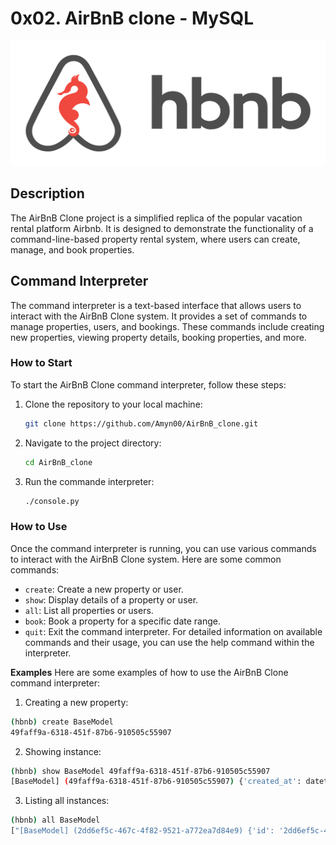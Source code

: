 # 0x02. AirBnB clone - MySQL

<img src="https://github.com/Amyn00/AirBnB_clone/blob/master/images/hbnb.png" height="200" width="1000"/>

## Description
The AirBnB Clone project is a simplified replica of the popular vacation rental platform Airbnb. It is designed to demonstrate the functionality of a command-line-based property rental system, where users can create, manage, and book properties.

## Command Interpreter

The command interpreter is a text-based interface that allows users to interact with the AirBnB Clone system. It provides a set of commands to manage properties, users, and bookings. These commands include creating new properties, viewing property details, booking properties, and more.

### How to Start

To start the AirBnB Clone command interpreter, follow these steps:

1. Clone the repository to your local machine:

   ```bash
   git clone https://github.com/Amyn00/AirBnB_clone.git
   ```

2. Navigate to the project directory:
   ```bash
   cd AirBnB_clone
   ```

3. Run the commande interpreter:
   ```bash
   ./console.py
   ```

### How to Use
Once the command interpreter is running, you can use various commands to interact with the AirBnB Clone system. Here are some common commands:

* `create`: Create a new property or user.
* `show`: Display details of a property or user.
* `all`: List all properties or users.
* `book`: Book a property for a specific date range.
* `quit`: Exit the command interpreter.
For detailed information on available commands and their usage, you can use the help command within the interpreter.

**Examples**
Here are some examples of how to use the AirBnB Clone command interpreter:
1. Creating a new property:
```bash
(hbnb) create BaseModel
49faff9a-6318-451f-87b6-910505c55907
```
2. Showing instance:
```bash
(hbnb) show BaseModel 49faff9a-6318-451f-87b6-910505c55907
[BaseModel] (49faff9a-6318-451f-87b6-910505c55907) {'created_at': datetime.datetime(2017, 10, 2, 3, 10, 25, 903293), 'id': '49faff9a-6318-451f-87b6-910505c55907', 'updated_at': datetime.datetime(2017, 10, 2, 3, 10, 25, 903300)}
```
3. Listing all instances:
```bash
(hbnb) all BaseModel
["[BaseModel] (2dd6ef5c-467c-4f82-9521-a772ea7d84e9) {'id': '2dd6ef5c-467c-4f82-9521-a772ea7d84e9', 'created_at': datetime.datetime(2017, 10, 2, 3, 11, 23, 639717), 'updated_at': datetime.datetime(2017, 10, 2, 3, 11, 23, 639724)}", "[BaseModel] (49faff9a-6318-451f-87b6-910505c55907) {'first_name': 'Betty', 'id': '49faff9a-6318-451f-87b6-910505c55907', 'created_at': datetime.datetime(2017, 10, 2, 3, 10, 25, 903293), 'updated_at': datetime.datetime(2017, 10, 2, 3, 11, 3, 49401)}"]
```
